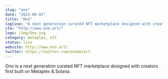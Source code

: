 ```yaml
---
slug: "ono"
date: "2021-06-01"
title: "Ono"
logline: "A next generation curated NFT marketplace designed with creators first built on MetaplexNFT & Solana."
cta: "http://www.ono.art/"
logo: /img/Ono.svg
category: metaplex, nft
status: live
website: http://www.ono.art/
twitter: https://twitter.com/onodotart
---
```


Ono is a next generation curated NFT marketplace designed with creators first built on Metaplex & Solana.
